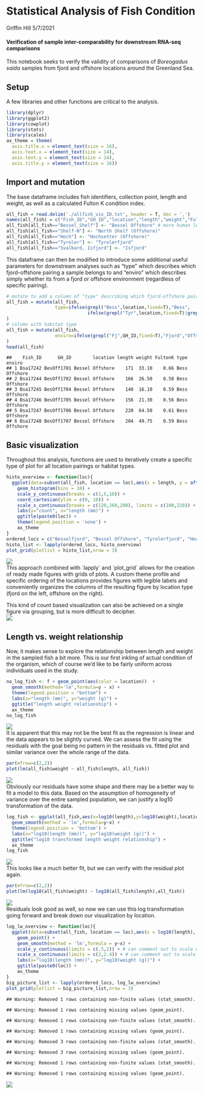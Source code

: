 Statistical Analysis of Fish Condition
================
Griffin Hill
5/7/2021

#### Verification of sample inter-comparability for downstream RNA-seq comparisons

This notebook seeks to verify the validity of comparisons of *Boreogadus
saida* samples from fjord and offshore locations around the Greenland
Sea.

## Setup

A few libraries and other functions are critical to the analysis.

``` r
library(dplyr)
library(ggplot2)
library(cowplot)
library(stats)
library(scales)
ax_theme = theme(
  axis.title.x = element_text(size = 16),
  axis.text.x = element_text(size = 14),
  axis.text.y = element_text(size = 14),
  axis.title.y = element_text(size = 16))
```

## Import and mutation

The base dataframe includes fish identifiers, collection point, length
and weight, as well as a calculated Fulton K condition index.

``` r
all_fish = read.delim('./allfish_vis_ID.txt', header = T, dec = ',')
names(all_fish) = c("Fish_ID","GH_ID","location","length","weight","FultonK")
all_fish[all_fish=="Bessel_Shelf"] <- "Bessel Offshore" # more human legible
all_fish[all_fish=="Shelf-N"] <- "North Shelf (Offshore)"
all_fish[all_fish=="Hoch"] <- "Hochsetter (Offshore)"
all_fish[all_fish=="Tyroler"] <- "Tyrolerfjord"
all_fish[all_fish=="Svalbard, Isfjord"] <- "Isfjord"
```

This dataframe can then be modified to introduce some additional useful
parameters for downstream analyses such as “type” which describes which
fjord-offshore pairing a sample belongs to and “enviro” which describes
simply whether its from a fjord or offshore environment (regardless of
specific
pairing).

``` r
# mutate to add a column of "type" describing which fjord-offshore pair each location belongs to
all_fish = mutate(all_fish,
                  type=ifelse(grepl("Bess",location,fixed=T),"Bess",
                              ifelse(grepl("Tyr",location,fixed=T)|grepl("Hoch",location,fixed=T), "Tyr", "Isfj"))
)
# column with habitat type
all_fish = mutate(all_fish,
                  enviro=ifelse(grepl("Fj",GH_ID,fixed=T),"Fjord","Offshore")
)
head(all_fish)
```

    ##    Fish_ID      GH_ID        location length weight FultonK type   enviro
    ## 1 Bsa17242 BesOff1701 Bessel Offshore    171  33.10    0.66 Bess Offshore
    ## 2 Bsa17244 BesOff1702 Bessel Offshore    166  26.50    0.58 Bess Offshore
    ## 3 Bsa17245 BesOff1704 Bessel Offshore    140  16.10    0.59 Bess Offshore
    ## 4 Bsa17246 BesOff1705 Bessel Offshore    156  21.30    0.56 Bess Offshore
    ## 5 Bsa17247 BesOff1706 Bessel Offshore    220  64.50    0.61 Bess Offshore
    ## 6 Bsa17248 BesOff1707 Bessel Offshore    204  49.75    0.59 Bess Offshore

## Basic visualization

Throughout this analysis, functions are used to iteratively create a
specific type of plot for all location pairings or habitat types.

``` r
histo_overview <- function(loc){
  ggplot(data=subset(all_fish, location == loc),aes(x = length, y = after_stat(count))) + 
    geom_histogram(bins = 10) +
    scale_y_continuous(breaks = c(1,5,10)) +
    coord_cartesian(ylim = c(0, 10)) +
    scale_x_continuous(breaks = c(120,160,200), limits = c(100,220)) +
    labs(y="count", x="length (mm)") +
    ggtitle(paste0(loc)) +
    theme(legend.position = 'none') +
    ax_theme
}
ordered_locs = c("Besselfjord", "Bessel Offshore", "Tyrolerfjord", "Hochsetter (Offshore)", "Isfjord", "North Shelf (Offshore)")
histo_list <- lapply(ordered_locs, histo_overview)
plot_grid(plotlist = histo_list,nrow = 3)
```

<img src="fish_stats_markdown_files/figure-gfm/length histos-1.png" style="display: block; margin: auto;" />
This approach combined with `lapply` and `plot_grid` allows for the
creation of ready made figures with grids of plots. A custom theme
profile and specific ordering of the locations provides figures with
legible labels and conveniently organizes the columns of the resulting
figure by location type (fjord on the left, offshore on the right).

This kind of count based visualization can also be achieved on a single
figure via grouping, but is more difficult to decipher.
<img src="fish_stats_markdown_files/figure-gfm/unnamed-chunk-1-1.png" style="display: block; margin: auto;" />

## Length vs. weight relationship

Now, it makes sense to explore the relationship between length and
weight in the sampled fish a bit more. This is our first inkling of
actual condition of the organism, which of course we’d like to be fairly
uniform across individuals used in the study.

``` r
no_log_fish <- f + geom_point(aes(color = location))  +
  geom_smooth(method='lm',formula=y ~ x) +
  theme(legend.position = "bottom") +
  labs(x="length (mm)", y="weight (g)") +
  ggtitle("length weight relationship") +
  ax_theme
no_log_fish
```

<img src="fish_stats_markdown_files/figure-gfm/raw length weight-1.png" style="display: block; margin: auto;" />
It is apparent that this may not be the best fit as the regression is
linear and the data appears to be slightly curved. We can assess the fit
using the residuals with the goal being no pattern in the residuals
vs. fitted plot and similar variance over the whole range of the data.

``` r
par(mfrow=c(2,2))
plot(lm(all_fish$weight ~ all_fish$length, all_fish))
```

<img src="fish_stats_markdown_files/figure-gfm/no log resid-1.png" style="display: block; margin: auto;" />
Obviously our residuals have some shape and there may be a better way to
fit a model to this data. Based on the assumption of homogeneity of
variance over the entire sampled population, we can justify a log10
transformation of the
data.

``` r
log_fish <- ggplot(all_fish,aes(x=log10(length),y=log10(weight),location)) + geom_point(aes(color=location)) +
  geom_smooth(method = 'lm',formula=y~x) +
  theme(legend.position = 'bottom') +
  labs(x="log10(length (mm))", y="log10(weight (g))") +
  ggtitle("log10 transformed length weight relationship") +
  ax_theme
log_fish
```

<img src="fish_stats_markdown_files/figure-gfm/log transform-1.png" style="display: block; margin: auto;" />
This looks like a much better fit, but we can verify with the residual
plot again.

``` r
par(mfrow=c(2,2))
plot(lm(log10(all_fish$weight) ~ log10(all_fish$length),all_fish))
```

<img src="fish_stats_markdown_files/figure-gfm/log residuals-1.png" style="display: block; margin: auto;" />
Residuals look good as well, so now we can use this log transformation
going forward and break down our visualization by location.

``` r
log_lw_overview <- function(loc){
  ggplot(data=subset(all_fish, location == loc),aes(x = log10(length), y = log10(weight))) + 
    geom_point() +
    geom_smooth(method = 'lm',formula = y~x) +
    scale_y_continuous(limits = c(.5,2)) + # can comment out to scale or unscale
    scale_x_continuous(limits = c(2,2.4)) + # can comment out to scale or unscale, could modify function to take a preference
    labs(x="log10(length (mm))", y="log10(weight (g))") +
    ggtitle(paste0(loc)) +
    ax_theme
}
big_picture_list <- lapply(ordered_locs, log_lw_overview)
plot_grid(plotlist = big_picture_list,nrow = 3)
```

    ## Warning: Removed 1 rows containing non-finite values (stat_smooth).

    ## Warning: Removed 1 rows containing missing values (geom_point).

    ## Warning: Removed 1 rows containing non-finite values (stat_smooth).

    ## Warning: Removed 1 rows containing missing values (geom_point).

    ## Warning: Removed 3 rows containing non-finite values (stat_smooth).

    ## Warning: Removed 3 rows containing missing values (geom_point).

    ## Warning: Removed 1 rows containing non-finite values (stat_smooth).

    ## Warning: Removed 1 rows containing missing values (geom_point).

<img src="fish_stats_markdown_files/figure-gfm/all logged-1.png" style="display: block; margin: auto;" />

